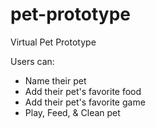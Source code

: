 # pet-prototype

Virtual Pet Prototype

Users can:
- Name their pet
- Add their pet's favorite food
- Add their pet's favorite game
- Play, Feed, & Clean pet